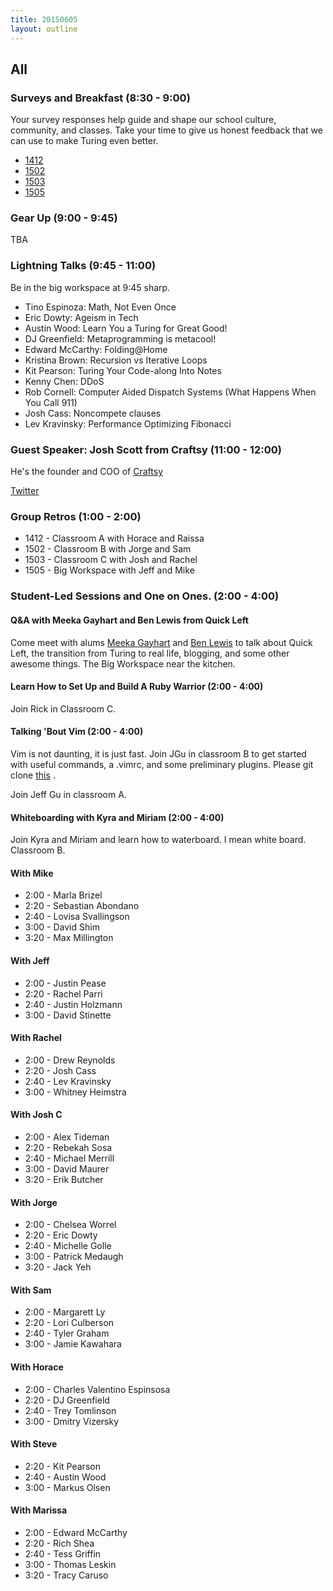 ```yaml
---
title: 20150605
layout: outline
---
```


## All

### Surveys and Breakfast (8:30 - 9:00)

Your survey responses help guide and shape our school culture, community, and classes. Take your time to give us honest feedback that we can use to make Turing even better. 

* [1412](https://docs.google.com/a/casimircreative.com/forms/d/16xsJsBuqlymtnJVsirXaGXdp_whrfWwXJRBhPwTwjPk/viewform)
* [1502](https://docs.google.com/a/casimircreative.com/forms/d/1K-j2VGi4wVywbuVFy8MBI1LkDXc9wX3miEg0itgaW1g/viewform)
* [1503](https://docs.google.com/a/casimircreative.com/forms/d/1yye8-o9cRm-EN6SwmjJXuknX6iqiNjIu4GLpB6NmRww/viewform)
* [1505](https://docs.google.com/a/casimircreative.com/forms/d/1NNJlhVatk_GkTN4Kz2Hu5fuyYyi8KQw096vveF-Nhcs/viewform)

### Gear Up (9:00 - 9:45)

TBA

### Lightning Talks (9:45 - 11:00)

Be in the big workspace at 9:45 sharp.

* Tino Espinoza: Math, Not Even Once 
* Eric Dowty: Ageism in Tech
* Austin Wood: Learn You a Turing for Great Good!
* DJ Greenfield: Metaprogramming is metacool!
* Edward McCarthy: Folding@Home
* Kristina Brown: Recursion vs Iterative Loops
* Kit Pearson: Turing Your Code-along Into Notes
* Kenny Chen: DDoS
* Rob Cornell: Computer Aided Dispatch Systems (What Happens When You Call 911) 
* Josh Cass: Noncompete clauses
* Lev Kravinsky: Performance Optimizing Fibonacci

### Guest Speaker: Josh Scott from Craftsy (11:00 - 12:00)

He's the founder and COO of [Craftsy](http://craftsy.com)

[Twitter](https://twitter.com/josh_scott)


### Group Retros (1:00 - 2:00)

* 1412 - Classroom A with Horace and Raissa
* 1502 - Classroom B with Jorge and Sam
* 1503 - Classroom C with Josh and Rachel
* 1505 - Big Workspace with Jeff and Mike

### Student-Led Sessions and One on Ones. (2:00 - 4:00)

#### Q&A with Meeka Gayhart and Ben Lewis from Quick Left

Come meet with alums [Meeka Gayhart](https://quickleft.com/blog/author/mgayhart/) and [Ben Lewis](https://quickleft.com/blog/author/blewis/) to talk about Quick Left, the transition from Turing to real life, blogging, and some other awesome things. The Big Workspace near the kitchen.

#### Learn How to Set Up and Build A Ruby Warrior (2:00 - 4:00)

Join Rick in Classroom C.

#### Talking 'Bout Vim (2:00 - 4:00)
Vim is not daunting, it is just fast. Join JGu in classroom B to get started with useful commands, a .vimrc, and some preliminary
plugins. Please git clone [this](https://github.com/jgu2160/beginning-vim) .

Join Jeff Gu in classroom A.

#### Whiteboarding with Kyra and Miriam (2:00 - 4:00)

Join Kyra and Miriam and learn how to waterboard.  I mean white board. Classroom B.

#### With Mike

* 2:00 - Marla Brizel
* 2:20 - Sebastian Abondano
* 2:40 - Lovisa Svallingson
* 3:00 - David Shim
* 3:20 - Max Millington

#### With Jeff
* 2:00 - Justin Pease
* 2:20 - Rachel Parri
* 2:40 - Justin Holzmann
* 3:00 - David Stinette

#### With Rachel

* 2:00 - Drew Reynolds
* 2:20 - Josh Cass
* 2:40 - Lev Kravinsky
* 3:00 - Whitney Heimstra

#### With Josh C

* 2:00 - Alex Tideman
* 2:20 - Rebekah Sosa
* 2:40 - Michael Merrill
* 3:00 - David Maurer
* 3:20 - Erik Butcher

#### With Jorge

* 2:00 - Chelsea Worrel
* 2:20 - Eric Dowty
* 2:40 - Michelle Golle
* 3:00 - Patrick Medaugh
* 3:20 - Jack Yeh

#### With Sam

* 2:00 - Margarett Ly
* 2:20 - Lori Culberson
* 2:40 - Tyler Graham
* 3:00 - Jamie Kawahara

#### With Horace

* 2:00 - Charles Valentino Espinsosa
* 2:20 - DJ Greenfield
* 2:40 - Trey Tomlinson
* 3:00 - Dmitry Vizersky

#### With Steve

* 2:20 - Kit Pearson
* 2:40 - Austin Wood
* 3:00 - Markus Olsen

#### With Marissa

* 2:00 - Edward McCarthy
* 2:20 - Rich Shea
* 2:40 - Tess Griffin
* 3:00 - Thomas Leskin
* 3:20 - Tracy Caruso
